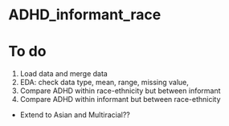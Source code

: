 # ADHD_informant_race

# To do
1. Load data and merge data
2. EDA: check data type, mean, range, missing value, 
4. Compare ADHD within race-ethnicity but between informant
5. Compare ADHD within informant but between race-ethnicity
* Extend to Asian and Multiracial??

